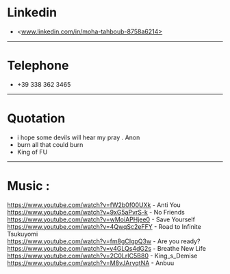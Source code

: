 # Linkedin

- <www.linkedin.com/in/moha-tahboub-8758a6214>

-------------

# Telephone

- +39 338 362 3465

-------------

# Quotation

- i hope some devils will hear my pray . Anon
- burn all that could burn
- King of FU

-------------

# Music :

https://www.youtube.com/watch?v=fW2b0f00UXk - Anti You <br>
https://www.youtube.com/watch?v=9xG5aPvrS-k - No Friends <br>
https://www.youtube.com/watch?v=wMoiAPHjee0 - Save Yourself <br>
https://www.youtube.com/watch?v=4QwqSc2eFFY - Road to Infinite Tsukuyomi <br>
https://www.youtube.com/watch?v=fm8gCIgpQ3w - Are you ready? <br>
https://www.youtube.com/watch?v=y4GLQs4dG2s - Breathe New Life <br>
https://www.youtube.com/watch?v=2C0LrIC5B80 - King_s_Demise <br>
https://www.youtube.com/watch?v=M8vJAryqtNA - Anbuu
